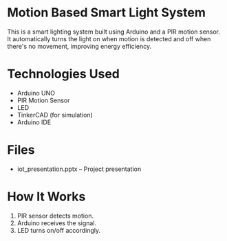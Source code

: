 # Motion Based Smart Light System

This is a smart lighting system built using Arduino and a PIR motion sensor. It automatically turns the light on when motion is detected and off when there's no movement, improving energy efficiency.

# Technologies Used
- Arduino UNO
- PIR Motion Sensor
- LED
- TinkerCAD (for simulation)
- Arduino IDE

# Files
- iot_presentation.pptx – Project presentation 

# How It Works
1. PIR sensor detects motion.
2. Arduino receives the signal.
3. LED turns on/off accordingly.
